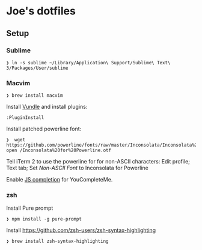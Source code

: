 # Joe's dotfiles

## Setup

### Sublime

    ❯ ln -s sublime ~/Library/Application\ Support/Sublime\ Text\ 3/Packages/User/sublime

### Macvim


    ❯ brew install macvim

Install [Vundle](https://github.com/VundleVim/Vundle.vim#quick-start) and install plugins:

    :PluginInstall

Install patched powerline font:

    ❯  wget https://github.com/powerline/fonts/raw/master/Inconsolata/Inconsolata%20for%20Powerline.otf
    open /Inconsolata%20for%20Powerline.otf

Tell iTerm 2 to use the powerline for for non-ASCII characters: Edit profile; Text tab; Set _Non-ASCII Font_ to Inconsolata for Powerline

Enable [JS completion](https://github.com/Valloric/YouCompleteMe#javascript-semantic-completion) for YouCompleteMe.

### zsh

Install Pure prompt

    ❯ npm install -g pure-prompt

Install https://github.com/zsh-users/zsh-syntax-highlighting

    ❯ brew install zsh-syntax-highlighting

